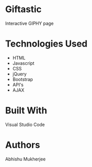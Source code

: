 # Giftastic
Interactive GIPHY page

# Technologies Used 
* HTML
* Javascript
* CSS
* jQuery
* Bootstrap
* API's
* AJAX

# Built With 
Visual Studio Code 

# Authors 
Abhishu Mukherjee

